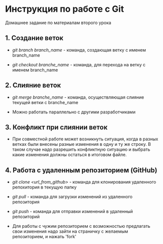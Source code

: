 # Инструкция по работе с Git

Домашнее задание по материалам второго урока

## 1. Создание веток

* *git branch branch_name* - команда, создающая ветку с именем branch_name

* *git checkout branche_name* - команда, для перехода на ветку с именем branch_name

## 2. Слияние веток

* *git merge branche_name* - команда, осуществляющая слияние текущей ветки с branche_name

* Можно работать параллельно с другими разработчиками

## 3. Конфликт при слиянии веток

* При совместной работе может возникнуть ситуация, когда в разных ветках были внесены разные изменения в одну и ту же строку. В таком случае надо разрешить конфликтную ситуацию и выбрать какие изменения должны остаться в итоговом файле.

## 4. Работа с удаленным репозиторием (GitHub)

* *git clone <url_from_github>* - команда для клонирования удаленного репохитория в текущую папку

* *git pull* - команда для загрузки изменений из удаленного репозитория

* *git push* - команда для отправки изменений в удаленный репозиторий

* Для работы с чужим репозиторием с возможностью предлагать свои изменения надо зайти на страничку с желаемым репозиторием, и нажать 'fork'